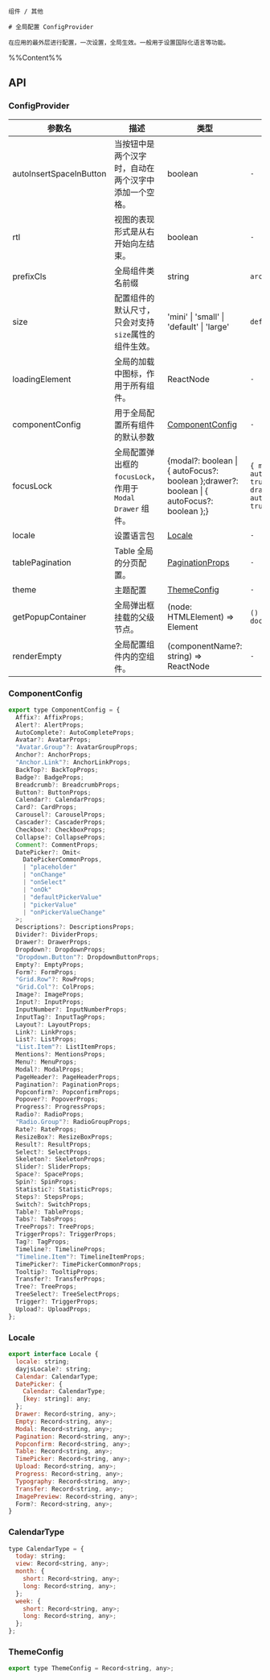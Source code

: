 `````
组件 / 其他

# 全局配置 ConfigProvider

在应用的最外层进行配置，一次设置，全局生效。一般用于设置国际化语言等功能。
`````

%%Content%%

## API

### ConfigProvider

|参数名|描述|类型|默认值|版本|
|---|---|---|---|---|
|autoInsertSpaceInButton|当按钮中是两个汉字时，自动在两个汉字中添加一个空格。|boolean |`-`|2.3.0|
|rtl|视图的表现形式是从右开始向左结束。|boolean |`-`|2.36.0|
|prefixCls|全局组件类名前缀|string |`arco`|-|
|size|配置组件的默认尺寸，只会对支持`size`属性的组件生效。|'mini' \| 'small' \| 'default' \| 'large' |`default`|-|
|loadingElement|全局的加载中图标，作用于所有组件。|ReactNode |`-`|-|
|componentConfig|用于全局配置所有组件的默认参数|[ComponentConfig](#componentconfig) |`-`|2.23.0|
|focusLock|全局配置弹出框的 `focusLock`，作用于 `Modal` `Drawer` 组件。|{modal?: boolean \| { autoFocus?: boolean };drawer?: boolean \| { autoFocus?: boolean };} |`{ modal: { autoFocus: true }, drawer: { autoFocus: true }}`|2.13.0|
|locale|设置语言包|[Locale](#locale) |`-`|-|
|tablePagination|Table 全局的分页配置。|[PaginationProps](pagination#pagination) |`-`|2.6.0|
|theme|主题配置|[ThemeConfig](#themeconfig) |`-`|-|
|getPopupContainer|全局弹出框挂载的父级节点。|(node: HTMLElement) => Element |`() => document.body`|-|
|renderEmpty|全局配置组件内的空组件。|(componentName?: string) => ReactNode |`-`|2.10.0|

### ComponentConfig

```js
export type ComponentConfig = {
  Affix?: AffixProps;
  Alert?: AlertProps;
  AutoComplete?: AutoCompleteProps;
  Avatar?: AvatarProps;
  "Avatar.Group"?: AvatarGroupProps;
  Anchor?: AnchorProps;
  "Anchor.Link"?: AnchorLinkProps;
  BackTop?: BackTopProps;
  Badge?: BadgeProps;
  Breadcrumb?: BreadcrumbProps;
  Button?: ButtonProps;
  Calendar?: CalendarProps;
  Card?: CardProps;
  Carousel?: CarouselProps;
  Cascader?: CascaderProps;
  Checkbox?: CheckboxProps;
  Collapse?: CollapseProps;
  Comment?: CommentProps;
  DatePicker?: Omit<
    DatePickerCommonProps,
    | "placeholder"
    | "onChange"
    | "onSelect"
    | "onOk"
    | "defaultPickerValue"
    | "pickerValue"
    | "onPickerValueChange"
  >;
  Descriptions?: DescriptionsProps;
  Divider?: DividerProps;
  Drawer?: DrawerProps;
  Dropdown?: DropdownProps;
  "Dropdown.Button"?: DropdownButtonProps;
  Empty?: EmptyProps;
  Form?: FormProps;
  "Grid.Row"?: RowProps;
  "Grid.Col"?: ColProps;
  Image?: ImageProps;
  Input?: InputProps;
  InputNumber?: InputNumberProps;
  InputTag?: InputTagProps;
  Layout?: LayoutProps;
  Link?: LinkProps;
  List?: ListProps;
  "List.Item"?: ListItemProps;
  Mentions?: MentionsProps;
  Menu?: MenuProps;
  Modal?: ModalProps;
  PageHeader?: PageHeaderProps;
  Pagination?: PaginationProps;
  Popconfirm?: PopconfirmProps;
  Popover?: PopoverProps;
  Progress?: ProgressProps;
  Radio?: RadioProps;
  "Radio.Group"?: RadioGroupProps;
  Rate?: RateProps;
  ResizeBox?: ResizeBoxProps;
  Result?: ResultProps;
  Select?: SelectProps;
  Skeleton?: SkeletonProps;
  Slider?: SliderProps;
  Space?: SpaceProps;
  Spin?: SpinProps;
  Statistic?: StatisticProps;
  Steps?: StepsProps;
  Switch?: SwitchProps;
  Table?: TableProps;
  Tabs?: TabsProps;
  TreeProps?: TreeProps;
  TriggerProps?: TriggerProps;
  Tag?: TagProps;
  Timeline?: TimelineProps;
  "Timeline.Item"?: TimelineItemProps;
  TimePicker?: TimePickerCommonProps;
  Tooltip?: TooltipProps;
  Transfer?: TransferProps;
  Tree?: TreeProps;
  TreeSelect?: TreeSelectProps;
  Trigger?: TriggerProps;
  Upload?: UploadProps;
};
```

### Locale

```js
export interface Locale {
  locale: string;
  dayjsLocale?: string;
  Calendar: CalendarType;
  DatePicker: {
    Calendar: CalendarType;
    [key: string]: any;
  };
  Drawer: Record<string, any>;
  Empty: Record<string, any>;
  Modal: Record<string, any>;
  Pagination: Record<string, any>;
  Popconfirm: Record<string, any>;
  Table: Record<string, any>;
  TimePicker: Record<string, any>;
  Upload: Record<string, any>;
  Progress: Record<string, any>;
  Typography: Record<string, any>;
  Transfer: Record<string, any>;
  ImagePreview: Record<string, any>;
  Form?: Record<string, any>;
}
```

### CalendarType

```js
type CalendarType = {
  today: string;
  view: Record<string, any>;
  month: {
    short: Record<string, any>;
    long: Record<string, any>;
  };
  week: {
    short: Record<string, any>;
    long: Record<string, any>;
  };
};
```

### ThemeConfig

```js
export type ThemeConfig = Record<string, any>;
```
